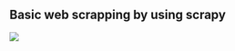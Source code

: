 ## Basic web scrapping by using scrapy
<img src="/Users/goody/Desktop/Github/Web_ Scraping/Screenshot 2024-01-04 at 17.29.04 (2).png">